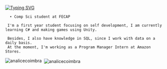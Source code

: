 
<p float="left">
   <a href="https://git.io/typing-svg"><img src="https://readme-typing-svg.demolab.com?font=Fira+Code&pause=1000&color=abd200&random=false&width=499&height=40&lines=Hey%2F+I'm+Analice." alt="Typing SVG" /></a>
    <samp>
      <p float="left">
      
      ➧ Comp Sci student at FECAP
      
     I'm a first year student focusing on self development, I am currently learning C# and making games using Unity.

     Besides, I also have knowledge in SQL, since I work with data on a daily basis. 
     At the moment, I'm working as a Program Manager Intern at Amazon Stores. 
</div>



<p><img align="left" src="https://github-readme-stats.vercel.app/api/top-langs?username=analicecoimbra&show_icons=true&locale=en&layout=compact" alt="analicecoimbra" /></p>

<p>&nbsp;<img align="center" src="https://github-readme-stats.vercel.app/api?username=analicecoimbra&show_icons=true&locale=en" alt="analicecoimbra" /></p>


